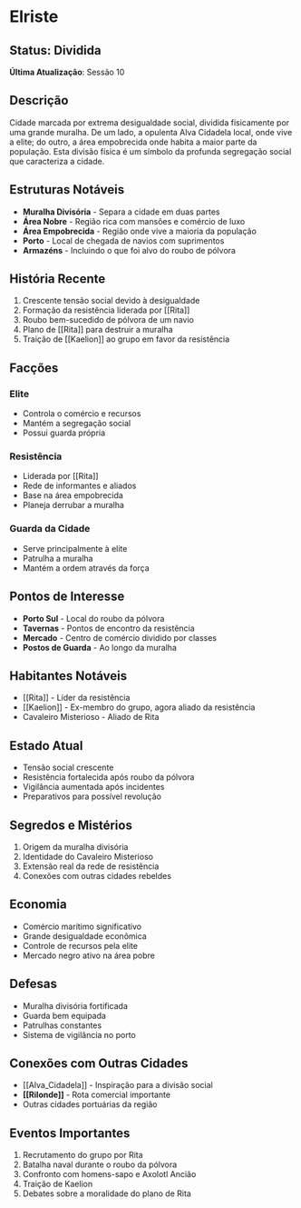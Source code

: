 # Elriste

## Status: Dividida
**Última Atualização**: Sessão 10

## Descrição
Cidade marcada por extrema desigualdade social, dividida fisicamente por uma grande muralha. De um lado, a opulenta Alva Cidadela local, onde vive a elite; do outro, a área empobrecida onde habita a maior parte da população. Esta divisão física é um símbolo da profunda segregação social que caracteriza a cidade.

## Estruturas Notáveis
- **Muralha Divisória** - Separa a cidade em duas partes
- **Área Nobre** - Região rica com mansões e comércio de luxo
- **Área Empobrecida** - Região onde vive a maioria da população
- **Porto** - Local de chegada de navios com suprimentos
- **Armazéns** - Incluindo o que foi alvo do roubo de pólvora

## História Recente
1. Crescente tensão social devido à desigualdade
2. Formação da resistência liderada por [[Rita]]
3. Roubo bem-sucedido de pólvora de um navio
4. Plano de [[Rita]] para destruir a muralha
5. Traição de [[Kaelion]] ao grupo em favor da resistência

## Facções
### Elite
- Controla o comércio e recursos
- Mantém a segregação social
- Possui guarda própria

### Resistência
- Liderada por [[Rita]]
- Rede de informantes e aliados
- Base na área empobrecida
- Planeja derrubar a muralha

### Guarda da Cidade
- Serve principalmente à elite
- Patrulha a muralha
- Mantém a ordem através da força

## Pontos de Interesse
- **Porto Sul** - Local do roubo da pólvora
- **Tavernas** - Pontos de encontro da resistência
- **Mercado** - Centro de comércio dividido por classes
- **Postos de Guarda** - Ao longo da muralha

## Habitantes Notáveis
- [[Rita]] - Líder da resistência
- [[Kaelion]] - Ex-membro do grupo, agora aliado da resistência
- Cavaleiro Misterioso - Aliado de Rita

## Estado Atual
- Tensão social crescente
- Resistência fortalecida após roubo da pólvora
- Vigilância aumentada após incidentes
- Preparativos para possível revolução

## Segredos e Mistérios
1. Origem da muralha divisória
2. Identidade do Cavaleiro Misterioso
3. Extensão real da rede de resistência
4. Conexões com outras cidades rebeldes

## Economia
- Comércio marítimo significativo
- Grande desigualdade econômica
- Controle de recursos pela elite
- Mercado negro ativo na área pobre

## Defesas
- Muralha divisória fortificada
- Guarda bem equipada
- Patrulhas constantes
- Sistema de vigilância no porto

## Conexões com Outras Cidades
- [[Alva_Cidadela]] - Inspiração para a divisão social
- **[[Rilonde]]** - Rota comercial importante
- Outras cidades portuárias da região

## Eventos Importantes
1. Recrutamento do grupo por Rita
2. Batalha naval durante o roubo da pólvora
3. Confronto com homens-sapo e Axolotl Ancião
4. Traição de Kaelion
5. Debates sobre a moralidade do plano de Rita 